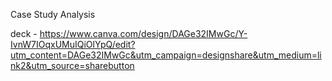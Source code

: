 Case Study Analysis

deck - https://www.canva.com/design/DAGe32IMwGc/Y-IvnW7IOqxUMuIQiOlYpQ/edit?utm_content=DAGe32IMwGc&utm_campaign=designshare&utm_medium=link2&utm_source=sharebutton
